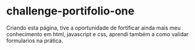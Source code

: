 # challenge-portifolio-one
Criando esta página, tive a oportunidade de fortificar ainda mais meu conhecimento em html, javascript e css, aprendi também a como validar formularios na prática.
